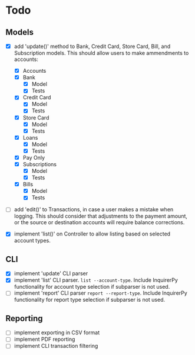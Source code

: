# Todo

## Models

- [x] add 'update()' method to Bank, Credit Card, Store Card, Bill, and Subscription models. This should allow users to make ammendments to accounts:

  - [x] Accounts
  - [x] Bank
    - [x] Model
    - [x] Tests
  - [x] Credit Card
    - [x] Model
    - [x] Tests
  - [x] Store Card
    - [x] Model
    - [x] Tests
  - [x] Loans
    - [x] Model
    - [x] Tests
  - [x] Pay Only
  - [x] Subscriptions
    - [x] Model
    - [x] Tests
  - [x] Bills
    - [x] Model
    - [x] Tests

- [ ] add 'edit()' to Transactions, in case a user makes a mistake when logging. This should consider that adjustments to the payment amount, or the source or destination accounts will require balance corrections.

- [x] implement 'list()' on Controller to allow listing based on selected account types.

## CLI

- [x] implement 'update' CLI parser
- [x] implement 'list' CLI parser. `list --account-type`. Include InquirerPy functionality for account type selection if subparser is not used.
- [ ] implement 'report' CLI parser `report --report-type`. Include InquirerPy functionality for report type selection if subparser is not used.

## Reporting

- [ ] implement exporting in CSV format
- [ ] implement PDF reporting
- [ ] implement CLI transaction filtering
